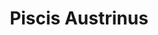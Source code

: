 ---
cc-type: constellation
title: "Piscis Austrinus"
hashtag: piscis-austrinus
borders:
  - Aquarius
  - Capricornus
  - Grus
  - Microscopium
  - Sculptor
related:
  - Pisces
subdivision-of:
  - southern celestial hemisphere
tags:
  - Constellation
---